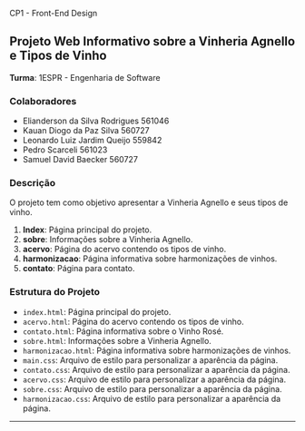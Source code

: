 CP1 - Front-End Design

## Projeto Web Informativo sobre a Vinheria Agnello e Tipos de Vinho

**Turma**: 1ESPR - Engenharia de Software

### Colaboradores

- Elianderson da Silva Rodrigues 561046
- Kauan Diogo da Paz Silva 560727
- Leonardo Luiz Jardim Queijo 559842
- Pedro Scarceli 561023
- Samuel David Baecker 560727

### Descrição

O projeto tem como objetivo apresentar a Vinheria Agnello e seus tipos de vinho.

1. **Index**: Página principal do projeto.
2. **sobre**: Informações sobre a Vinheria Agnello.
3. **acervo**: Página do acervo contendo os tipos de vinho.
4. **harmonizacao**: Página informativa sobre harmonizações de vinhos.
5. **contato**: Página para contato.

### Estrutura do Projeto

- `index.html`: Página principal do projeto.
- `acervo.html`: Página do acervo contendo os tipos de vinho.
- `contato.html`: Página informativa sobre o Vinho Rosé.
- `sobre.html`: Informações sobre a Vinheria Agnello.
- `harmonizacao.html`: Página informativa sobre harmonizações de vinhos.
- `main.css`: Arquivo de estilo para personalizar a aparência da página.
- `contato.css`: Arquivo de estilo para personalizar a aparência da página.
- `acervo.css`: Arquivo de estilo para personalizar a aparência da página.
- `sobre.css`: Arquivo de estilo para personalizar a aparência da página.
- `harmonizacao.css`: Arquivo de estilo para personalizar a aparência da página.

---
